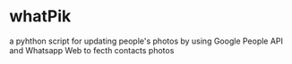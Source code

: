 # whatPik

a pyhthon script for updating people's photos by using Google People API and Whatsapp Web to fecth contacts photos
